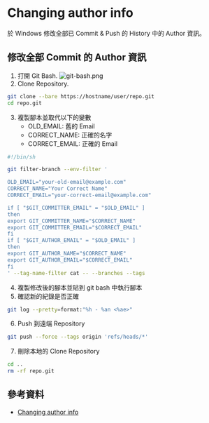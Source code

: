 # Changing author info

於 Windows 修改全部已 Commit & Push 的 History 中的 Author 資訊。

## 修改全部 Commit 的 Author 資訊

1. 打開 Git Bash.
![git-bash.png](git-bash.png)
2. Clone Repository.
```bash
git clone --bare https://hostname/user/repo.git
cd repo.git
```
3. 複製腳本並取代以下的變數
    - OLD_EMAIL: 舊的 Email
    - CORRECT_NAME: 正確的名字
    - CORRECT_EMAIL: 正確的 Email
```bash
#!/bin/sh

git filter-branch --env-filter '

OLD_EMAIL="your-old-email@example.com"
CORRECT_NAME="Your Correct Name"
CORRECT_EMAIL="your-correct-email@example.com"

if [ "$GIT_COMMITTER_EMAIL" = "$OLD_EMAIL" ]
then
export GIT_COMMITTER_NAME="$CORRECT_NAME"
export GIT_COMMITTER_EMAIL="$CORRECT_EMAIL"
fi
if [ "$GIT_AUTHOR_EMAIL" = "$OLD_EMAIL" ]
then
export GIT_AUTHOR_NAME="$CORRECT_NAME"
export GIT_AUTHOR_EMAIL="$CORRECT_EMAIL"
fi
' --tag-name-filter cat -- --branches --tags
```
4. 複製修改後的腳本並貼到 git bash 中執行腳本
5. 確認新的紀錄是否正確
```Bash
git log --pretty=format:"%h - %an <%ae>"
```
6. Push 到遠端 Repository
```bash
git push --force --tags origin 'refs/heads/*'
```
7. 刪除本地的 Clone Repository
```bash
cd ..
rm -rf repo.git
```

## 參考資料
- [Changing author info](https://docs.github.com/en/enterprise/2.17/user/github/using-git/changing-author-info)